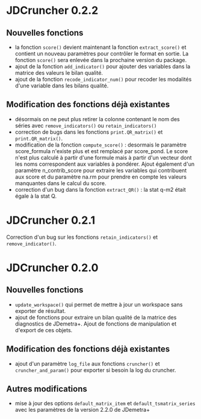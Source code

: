 # JDCruncher 0.2.2

## Nouvelles fonctions

 * la fonction `score()` devient maintenant la fonction `extract_score()` et contient un nouveau paramètres pour contrôler le format en sortie. La fonction `score()` sera enlevée dans la prochaine version du package.
 * ajout de la fonction `add_indicator()` pour ajouter des variables dans la matrice des valeurs le bilan qualité.
 * ajout de la fonction `recode_indicator_num()` pour recoder les modalités d'une variable dans les bilans qualité.

## Modification des fonctions déjà existantes

 * désormais on ne peut plus retirer la colonne contenant le nom des séries avec `remove_indicators()` ou `retain_indicators()`
 * correction de bugs dans les fonctions `print.QR_matrix()` et `print.QR_matrix()`.
 * modification de la fonction `compute_score()` : desormais le paramètre score_formula n'existe plus et est remplacé par score_pond. Le score n'est plus calculé à partir d'une formule mais à partir d'un vecteur dont les noms correspondent aux variables à pondérer. Ajout également d'un paramètre n_contrib_score pour extraire les variables qui contribuent aux score et du paramètre na.rm pour prendre en compte les valeurs manquantes dans le calcul du score.
 * correction d'un bug dans la fonction `extract_QR()` : la stat q-m2 était égale à la stat Q.

# JDCruncher 0.2.1

Correction d'un bug sur les fonctions `retain_indicators()` et `remove_indicator()`.


# JDCruncher 0.2.0

## Nouvelles fonctions

 * `update_workspace()` qui permet de mettre à jour un workspace sans exporter de résultat.
 * ajout de fonctions pour extraire un bilan qualité de la matrice des diagnostics de JDemetra+. Ajout de fonctions de manipulation et d'export de ces objets.

## Modification des fonctions déjà existantes

 * ajout d'un paramètre `log_file` aux fonctions `cruncher()` et `cruncher_and_param()` pour exporter si besoin la log du cruncher.

## Autres modifications
 * mise à jour des options `default_matrix_item` et `default_tsmatrix_series` avec les paramètres de la version 2.2.0 de JDemetra+
